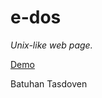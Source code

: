 e-dos
========================================================

*Unix-like web page.*

[Demo](http://btasdoven.me/)

Batuhan Tasdoven
